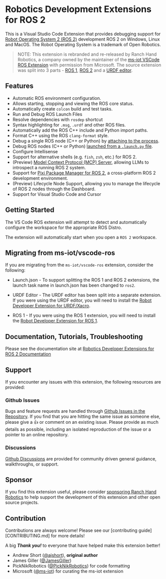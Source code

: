 # Robotics Development Extensions for ROS 2
This is a Visual Studio Code Extension that  provides debugging support for [Robot Operating System 2 (ROS 2)](http://ros.org) development ROS 2 on Windows, Linux and MacOS. The Robot Operating System is a trademark of Open Robotics.

> NOTE: This extension is rebranded and re-released by Ranch Hand Robotics, a company owned by the maintainer of the [ms-iot VSCode ROS Extension](https://github.com/ms-iot/vscode-ros) with permission from Microsoft. The source extension was split into 3 parts - [ROS 1](https://ranchhandrobotics.github.io/rde-ros-1/), [ROS 2](https://ranchhandrobotics.github.io/rde-ros-2/) and a [URDF editor](https://ranchhandrobotics.github.io/rde-urdf/).

## Features

* Automatic ROS environment configuration.
* Allows starting, stopping and viewing the ROS core status.
* Automatically create `colcon` build and test tasks.
* Run and Debug ROS Launch Files
* Resolve dependencies with `rosdep` shortcut
* Syntax highlighting for `.msg`, `.urdf` and other ROS files.
* Automatically add the ROS C++ include and Python import paths.
* Format C++ using the ROS `clang-format` style.
* Debug a single ROS node (C++ or Python) by [attaching to the process](https://ranchhandrobotics.com/rde-ros-2/debug-support.html#attach).
* Debug ROS nodes (C++ or Python) [launched from a `.launch.py` file](https://ranchhandrobotics.com/rde-ros-2/debug-support.html#launch).
* Configure Intellisense
* Support for alternative shells (e.g. `fish`, `zsh`, etc.) for ROS 2.
* (Preview) [Model Context Protocol (MCP) Server](https://ranchhandrobotics.com/rde-ros-2/ModelContextProtocol.html), allowing LLMs to introspect a running ROS 2 system.
* Support for [Pixi Package Manager for ROS 2](https://ranchhandrobotics.com/rde-ros-2/pixi.html), a cross-platform ROS 2 development environment.
* (Preview) Lifecycle Node Support, allowing you to manage the lifecycle of ROS 2 nodes through the Dashboard.
* Support for Visual Studio Code and Cursor

## Getting Started

The VS Code ROS extension will attempt to detect and automatically configure the workspace for the appropriate ROS Distro.

The extension will automatically start when you open a `ROS 2` workspace.

## Migrating from ms-iot/vscode-ros
If you are migrating from the `ms-iot/vscode-ros` extension, consider the following:

* Launch.json - To support splitting the ROS 1 and ROS 2 extensions, the launch task name in launch.json has been changed to `ros2`.

* URDF Editor - The URDF editor has been split into a separate extension. If you were using the URDF editor, you will need to install the [Robot Developer Extension for URDF/Xacro](https://ranchhandrobotics.com/rde-urdf/).

* ROS 1 - If you were using the ROS 1 extension, you will need to install the [Robot Developer Extension for ROS 1](https://ranchhandrobotics.com/rde-ros-1/).


## Documentation, Tutorials, Troubleshooting

Please see the documentation site at [Robotics Developer Extensions for ROS 2 Documentation](https://ranchhandrobotics.com/rde-ros-2/)

## Support
If you encounter any issues with this extension, the following resources are provided:

### Github Issues
Bugs and feature requests are handled through [Github Issues in the Repository](https://github.com/Ranch-Hand-Robotics/rde-ros-2/issues). 
If you find that you are hitting the same issue as someone else, please give a :+1: or comment on an existing issue.
Please provide as much details as possible, including an isolated reproduction of the issue or a pointer to an online repository.

### Discussions
[Github Discussions](https://github.com/orgs/Ranch-Hand-Robotics/discussions) are provided for community driven general guidance, walkthroughs, or support.

## Sponsor
If you find this extension useful, please consider [sponsoring Ranch Hand Robotics](https://github.com/sponsors/Ranch-Hand-Robotics) to help support the development of this extension and other open source projects.

## Contribution
Contributions are always welcome! Please see our [contributing guide][CONTRIBUTING.md] for more details!

A big ***Thank you!*** to everyone that have helped make this extension better!

* Andrew Short ([@ajshort](https://github.com/ajshort)), **original author**
* James Giller ([@JamesGiller](https://github.com/JamesGiller))
* PickNikRobotics ([@PickNikRobotics](https://github.com/PickNikRobotics)) for code formatting
* Microsoft ([@ms-iot](https://microsoft.com)) for curating the ms-iot extension